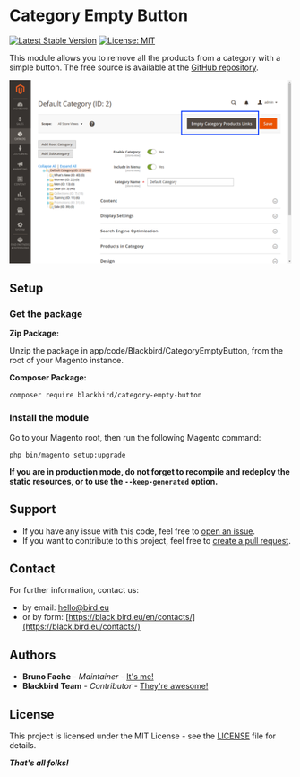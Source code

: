 # Category Empty Button

[![Latest Stable Version](https://img.shields.io/packagist/v/blackbird/category-empty-button.svg?style=flat-square)](https://packagist.org/packages/blackbird/category-empty-button)
[![License: MIT](https://img.shields.io/github/license/blackbird-agency/magento-2-category-empty-button.svg?style=flat-square)](./LICENSE)

This module allows you to remove all the products from a category with a simple button.
The free source is available at the [GitHub repository](https://github.com/blackbird-agency/magento-2-category-empty-button).

![Illustration](illustration.png)

## Setup

### Get the package

**Zip Package:**

Unzip the package in app/code/Blackbird/CategoryEmptyButton, from the root of your Magento instance.

**Composer Package:**

```
composer require blackbird/category-empty-button
```

### Install the module

Go to your Magento root, then run the following Magento command:

```
php bin/magento setup:upgrade
```

**If you are in production mode, do not forget to recompile and redeploy the static resources, or to use the `--keep-generated` option.**

## Support

- If you have any issue with this code, feel free to [open an issue](https://github.com/blackbird-agency/magento-2-category-empty-button/issues/new).
- If you want to contribute to this project, feel free to [create a pull request](https://github.com/blackbird-agency/magento-2-category-empty-button/compare).

## Contact

For further information, contact us:

- by email: hello@bird.eu
- or by form: [https://black.bird.eu/en/contacts/](https://black.bird.eu/contacts/)

## Authors

- **Bruno Fache** - *Maintainer* - [It's me!](https://github.com/bruno-blackbird)
- **Blackbird Team** - *Contributor* - [They're awesome!](https://github.com/blackbird-agency)

## License

This project is licensed under the MIT License - see the [LICENSE](LICENSE) file for details.

***That's all folks!***

